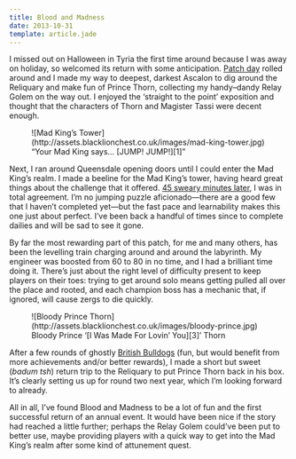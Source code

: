 ```yaml
---
title: Blood and Madness
date: 2013-10-31
template: article.jade
---
```


I missed out on Halloween in Tyria the first time around because I was away on holiday, so welcomed its return with some anticipation. [Patch day][0] rolled around and I made my way to deepest, darkest Ascalon to dig around the Reliquary and make fun of Prince Thorn, collecting my handy–dandy Relay Golem on the way out. I enjoyed the ‘straight to the point’ exposition and thought that the characters of Thorn and Magister Tassi were decent enough.

<figure class="pull">
    ![Mad King’s Tower](http://assets.blacklionchest.co.uk/images/mad-king-tower.jpg)
    <figcaption><q>Your Mad King says… [JUMP! JUMP!][1]</q></figcaption>
</figure>

Next, I ran around Queensdale opening doors until I could enter the Mad King’s realm. I made a beeline for the Mad King’s tower, having heard great things about the challenge that it offered. [45 sweary minutes later][2], I was in total agreement. I’m no jumping puzzle aficionado—there are a good few that I haven’t completed yet—but the fast pace and learnability makes this one just about perfect. I’ve been back a handful of times since to complete dailies and will be sad to see it gone.

By far the most rewarding part of this patch, for me and many others, has been the levelling train charging around and around the labyrinth. My engineer was boosted from 60 to 80 in no time, and I had a brilliant time doing it. There’s just about the right level of difficulty present to keep players on their toes: trying to get around solo means getting pulled all over the place and rooted, and each champion boss has a mechanic that, if ignored, will cause zergs to die quickly.

<figure class="push">
    ![Bloody Prince Thorn](http://assets.blacklionchest.co.uk/images/bloody-prince.jpg)
    <figcaption>Bloody Prince ‘[I Was Made For Lovin’ You][3]’ Thorn</figcaption>
</figure>

After a few rounds of ghostly [British Bulldogs][4] (fun, but would benefit from more achievements and/or better rewards), I made a short but sweet (*badum tsh*) return trip to the Reliquary to put Prince Thorn back in his box. It’s clearly setting us up for round two next year, which I’m looking forward to already.

All in all, I’ve found Blood and Madness to be a lot of fun and the first successful return of an annual event. It would have been nice if the story had reached a little further; perhaps the Relay Golem could’ve been put to better use, maybe providing players with a quick way to get into the Mad King’s realm after some kind of attunement quest.


[0]: https://www.guildwars2.com/en/the-game/releases/october-15-2013/ "Blood and Madness patch notes"
[1]: http://www.youtube.com/watch?v=010KyIQjkTk
[2]: http://www.youtube.com/watch?v=wa3eoMnMC80 "Expert swearing demonstration"
[3]: http://www.youtube.com/watch?v=diKz9udywg4
[4]: http://en.wikipedia.org/wiki/British_bulldogs_(game)
